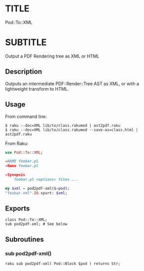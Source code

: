 TITLE
=====

Pod::To::XML

SUBTITLE
========

Output a PDF Rendering tree as XML or HTML

Description
-----------

Outputs an intermediate PDF::Render::Tree AST as XML, or with a lightweight
transform to HTML.

Usage
-----

From command line:

    $ raku --doc=XML lib/to/class.rakumod | ast2pdf.raku
    $ raku --doc=XML lib/to/class.rakumod --save-as=class.html | ast2pdf.raku

From Raku:

```raku
use Pod::To::XML;

=NAME foobar.pl
=Name foobar.pl

=Synopsis
    foobar.pl <options> files ...

my $xml = pod2pdf-xml($=pod);
"foobar.xml".IO.spurt: $xml;
```
Exports
-------

    class Pod::To::XML;
    sub pod2pdf-xml; # See below

Subroutines
-----------

### sub pod2pdf-xml()

```raku sub pod2pdf-xml( Pod::Block $pod ) returns Str;```

